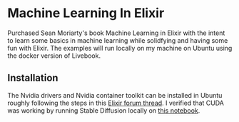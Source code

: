 # Machine Learning In Elixir

Purchased Sean Moriarty's book Machine Learning in Elixir with the intent to learn some basics in machine learning while solidfying and having some fun with Elixir. The examples will run locally on my machine on Ubuntu using the docker version of Livebook.

## Installation

The Nvidia drivers and Nvidia container toolkit can be installed in Ubuntu roughly following the steps in this [Elixir forum thread](https://elixirforum.com/t/is-there-a-way-to-setup-livebook-with-cuda-in-a-docker-image/56560/4). I verified that CUDA was working by running Stable Diffusion locally on [this notebook](00_installation/setting_up_cuda.livemd).
